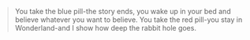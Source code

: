 >You take the blue pill-the story ends, you wake up in your bed and believe whatever you want to believe. You take the red pill-you stay in Wonderland-and I show how deep the rabbit hole goes.


<!--[![Top Langs](https://github-readme-stats.vercel.app/api/top-langs/?username=joythatway&layout=compact)](https://github.com/anuraghazra/github-readme-stats)
-->
